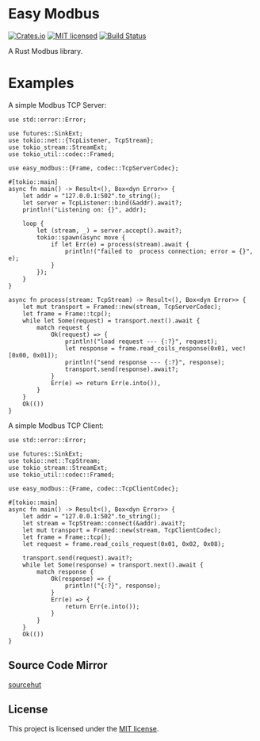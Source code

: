 # Easy Modbus
[![Crates.io][crates-badge]][crates-url]
[![MIT licensed][mit-badge]][mit-url]
[![Build Status][actions-badge]][actions-url]

[crates-badge]: https://img.shields.io/crates/v/easy-modbus?color=blue
[crates-url]: https://crates.io/crates/easy-modbus
[mit-badge]: https://img.shields.io/badge/license-MIT-red.svg
[mit-url]: https://github.com/yangyize/easy-modbus/blob/main/LICENSE
[actions-badge]: https://github.com/yangyize/easy-modbus/actions/workflows/main.yml/badge.svg?branch=main
[actions-url]: https://github.com/yangyize/easy-modbus/actions/workflows/main.yml

A Rust Modbus library.

# Examples

A simple Modbus TCP Server:

```rust,no_run
use std::error::Error;

use futures::SinkExt;
use tokio::net::{TcpListener, TcpStream};
use tokio_stream::StreamExt;
use tokio_util::codec::Framed;

use easy_modbus::{Frame, codec::TcpServerCodec};

#[tokio::main]
async fn main() -> Result<(), Box<dyn Error>> {
    let addr = "127.0.0.1:502".to_string();
    let server = TcpListener::bind(&addr).await?;
    println!("Listening on: {}", addr);

    loop {
        let (stream, _) = server.accept().await?;
        tokio::spawn(async move {
            if let Err(e) = process(stream).await {
                println!("failed to  process connection; error = {}", e);
            }
        });
    }
}

async fn process(stream: TcpStream) -> Result<(), Box<dyn Error>> {
    let mut transport = Framed::new(stream, TcpServerCodec);
    let frame = Frame::tcp();
    while let Some(request) = transport.next().await {
        match request {
            Ok(request) => {
                println!("load request --- {:?}", request);
                let response = frame.read_coils_response(0x01, vec![0x00, 0x01]);
                println!("send response --- {:?}", response);
                transport.send(response).await?;
            }
            Err(e) => return Err(e.into()),
        }
    }
    Ok(())
}
```

A simple Modbus TCP Client:

``` rust,no_run
use std::error::Error;

use futures::SinkExt;
use tokio::net::TcpStream;
use tokio_stream::StreamExt;
use tokio_util::codec::Framed;

use easy_modbus::{Frame, codec::TcpClientCodec};

#[tokio::main]
async fn main() -> Result<(), Box<dyn Error>> {
    let addr = "127.0.0.1:502".to_string();
    let stream = TcpStream::connect(&addr).await?;
    let mut transport = Framed::new(stream, TcpClientCodec);
    let frame = Frame::tcp();
    let request = frame.read_coils_request(0x01, 0x02, 0x08);

    transport.send(request).await?;
    while let Some(response) = transport.next().await {
        match response {
            Ok(response) => {
                println!("{:?}", response);
            }
            Err(e) => {
                return Err(e.into());
            }
        }
    }
    Ok(())
}
```

## Source Code Mirror
[sourcehut](https://git.sr.ht/~yangyize/easy-modbus)

## License

This project is licensed under the [MIT license].

[MIT license]: https://github.com/yangyize/easy-modbus/blob/main/LICENSE
